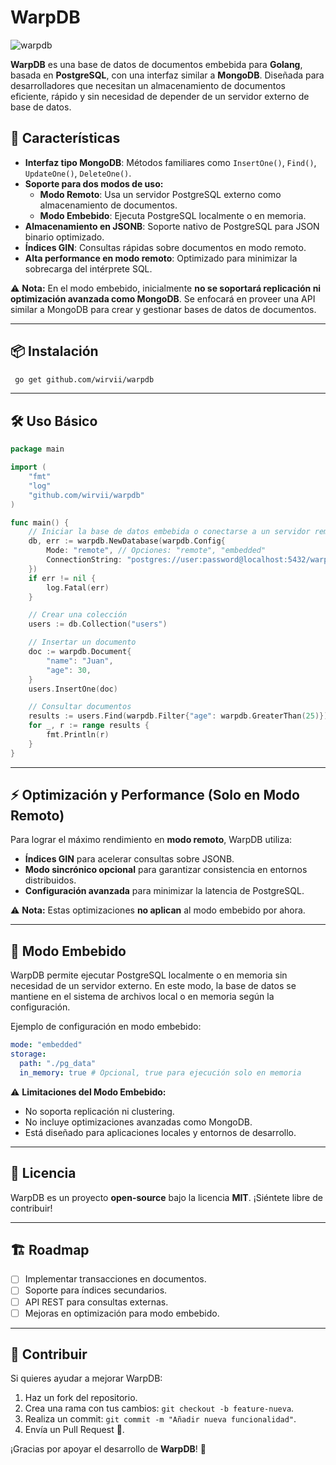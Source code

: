 # WarpDB

![warpdb](https://github.com/user-attachments/assets/03326a51-5764-4c71-94df-d0b8e3f4345a)

**WarpDB** es una base de datos de documentos embebida para **Golang**, basada en **PostgreSQL**, con una interfaz similar a **MongoDB**. Diseñada para desarrolladores que necesitan un almacenamiento de documentos eficiente, rápido y sin necesidad de depender de un servidor externo de base de datos.

## 🚀 Características

- **Interfaz tipo MongoDB**: Métodos familiares como `InsertOne()`, `Find()`, `UpdateOne()`, `DeleteOne()`.
- **Soporte para dos modos de uso:**
  - **Modo Remoto**: Usa un servidor PostgreSQL externo como almacenamiento de documentos.
  - **Modo Embebido**: Ejecuta PostgreSQL localmente o en memoria.
- **Almacenamiento en JSONB**: Soporte nativo de PostgreSQL para JSON binario optimizado.
- **Índices GIN**: Consultas rápidas sobre documentos en modo remoto.
- **Alta performance en modo remoto**: Optimizado para minimizar la sobrecarga del intérprete SQL.

⚠️ **Nota:** En el modo embebido, inicialmente **no se soportará replicación ni optimización avanzada como MongoDB**. Se enfocará en proveer una API similar a MongoDB para crear y gestionar bases de datos de documentos.

---

## 📦 Instalación

```sh
 go get github.com/wirvii/warpdb
```

---

## 🛠 Uso Básico

```go
package main

import (
    "fmt"
    "log"
    "github.com/wirvii/warpdb"
)

func main() {
    // Iniciar la base de datos embebida o conectarse a un servidor remoto
    db, err := warpdb.NewDatabase(warpdb.Config{
        Mode: "remote", // Opciones: "remote", "embedded"
        ConnectionString: "postgres://user:password@localhost:5432/warpdb",
    })
    if err != nil {
        log.Fatal(err)
    }

    // Crear una colección
    users := db.Collection("users")

    // Insertar un documento
    doc := warpdb.Document{
        "name": "Juan",
        "age": 30,
    }
    users.InsertOne(doc)

    // Consultar documentos
    results := users.Find(warpdb.Filter{"age": warpdb.GreaterThan(25)})
    for _, r := range results {
        fmt.Println(r)
    }
}
```

---

## ⚡ Optimización y Performance (Solo en Modo Remoto)

Para lograr el máximo rendimiento en **modo remoto**, WarpDB utiliza:
- **Índices GIN** para acelerar consultas sobre JSONB.
- **Modo sincrónico opcional** para garantizar consistencia en entornos distribuidos.
- **Configuración avanzada** para minimizar la latencia de PostgreSQL.

⚠️ **Nota:** Estas optimizaciones **no aplican** al modo embebido por ahora.

---

## 🔄 Modo Embebido

WarpDB permite ejecutar PostgreSQL localmente o en memoria sin necesidad de un servidor externo. En este modo, la base de datos se mantiene en el sistema de archivos local o en memoria según la configuración.

Ejemplo de configuración en modo embebido:

```yaml
mode: "embedded"
storage:
  path: "./pg_data"
  in_memory: true # Opcional, true para ejecución solo en memoria
```

⚠️ **Limitaciones del Modo Embebido:**
- No soporta replicación ni clustering.
- No incluye optimizaciones avanzadas como MongoDB.
- Está diseñado para aplicaciones locales y entornos de desarrollo.

---

## 📜 Licencia

WarpDB es un proyecto **open-source** bajo la licencia **MIT**. ¡Siéntete libre de contribuir!

---

## 🏗️ Roadmap

- [ ] Implementar transacciones en documentos.
- [ ] Soporte para índices secundarios.
- [ ] API REST para consultas externas.
- [ ] Mejoras en optimización para modo embebido.

---

## 🤝 Contribuir

Si quieres ayudar a mejorar WarpDB:
1. Haz un fork del repositorio.
2. Crea una rama con tus cambios: `git checkout -b feature-nueva`.
3. Realiza un commit: `git commit -m "Añadir nueva funcionalidad"`.
4. Envía un Pull Request 🚀.

¡Gracias por apoyar el desarrollo de **WarpDB**! 🎉

